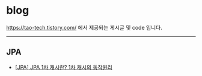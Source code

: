 # blog
https://tao-tech.tistory.com/ 에서 제공되는 게시글 및 code 입니다.

---

## JPA
- [[JPA] JPA 1차 캐시란? 1차 캐시의 동작원리](https://tao-tech.tistory.com/7)